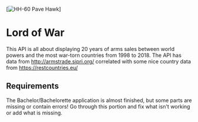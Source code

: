 [![HH-60 Pave Hawk](https://www.helis.com/database/pics/news/2017/mh-60m-pylon.jpg)]

# Lord of War

This API is all about displaying 20 years of arms sales between world powers and the most war-torn countries from 1998 to 2018. The API has data from http://armstrade.sipri.org/ correlated with some nice country data from https://restcountries.eu/

## Requirements

The Bachelor/Bachelorette application is almost finished, but some parts are missing or
contain errors! Go through this portion and fix what isn't working or add what
is missing.
